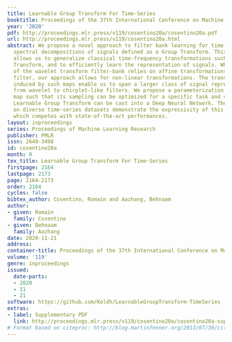 ```yaml
---
title: Learnable Group Transform For Time-Series
booktitle: Proceedings of the 37th International Conference on Machine Learning
year: '2020'
pdf: http://proceedings.mlr.press/v119/cosentino20a/cosentino20a.pdf
url: http://proceedings.mlr.press/v119/cosentino20a.html
abstract: We propose a novel approach to filter bank learning for time-series by considering
  spectral decompositions of signals defined as a Group Transform. This framework
  allows us to generalize classical time-frequency transformations such as the Wavelet
  Transform, and to efficiently learn the representation of signals. While the creation
  of the wavelet transform filter-bank relies on affine transformations of a mother
  filter, our approach allows for non-linear transformations. The transformations
  induced by such maps enable us to span a larger class of signal representations,
  from wavelet to chirplet-like filters. We propose a parameterization of such a non-linear
  map such that its sampling can be optimized for a specific task and signal. The
  Learnable Group Transform can be cast into a Deep Neural Network. The experiments
  on diverse time-series datasets demonstrate the expressivity of this framework,
  which competes with state-of-the-art performances.
layout: inproceedings
series: Proceedings of Machine Learning Research
publisher: PMLR
issn: 2640-3498
id: cosentino20a
month: 0
tex_title: Learnable Group Transform For Time-Series
firstpage: 2164
lastpage: 2173
page: 2164-2173
order: 2164
cycles: false
bibtex_author: Cosentino, Romain and Aazhang, Behnaam
author:
- given: Romain
  family: Cosentino
- given: Behnaam
  family: Aazhang
date: 2020-11-21
address: 
container-title: Proceedings of the 37th International Conference on Machine Learning
volume: '119'
genre: inproceedings
issued:
  date-parts:
  - 2020
  - 11
  - 21
software: https://github.com/Koldh/LearnableGroupTransform-TimeSeries
extras:
- label: Supplementary PDF
  link: http://proceedings.mlr.press/v119/cosentino20a/cosentino20a-supp.pdf
# Format based on citeproc: http://blog.martinfenner.org/2013/07/30/citeproc-yaml-for-bibliographies/
---
```

